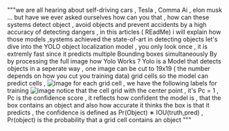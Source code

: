 """we are all hearing about self-driving cars , Tesla , Comma Ai , elon musk ... but have we ever asked ourselves how can you that , how can these systems detect object , avoid objects and prevent accidents by a high accuracy of detecting dangers , in this articles ( REadMe) i will explain how those models ,systems achieved the state-of-art in detecting objects 
let's dive into the YOLO object localization model , you only look once , it is extremly fast since it predicts multiple Bounding boxes simultaneously By by processing the full image 
how Yolo Works ? 
Yolo is a Model that detects objects in a seperate way , one image can be cut to 19x19 ( the number depends on how you cut you training data) grid cells so the model can predict cells , ![image](https://user-images.githubusercontent.com/47725118/129443462-f90ea33c-2e15-4b0b-a502-3ccd89b8184f.png)
for each grid cell , we have the following labels for training 
![image](https://user-images.githubusercontent.com/47725118/129443479-652ae1ca-46d7-4d8a-8f8d-6563d697eb78.png)
notice that the cell grid with the center point , it's Pc = 1 , Pc is the confidence score , it reflects how confident the model is  , that the box contains an object and also how accurate it thinks the box  is that it predicts , the confidence is defined as  Pr(Object) ∗ IOU(truth,pred) , Pr(object) is the probability that a grid cell contains an object """
